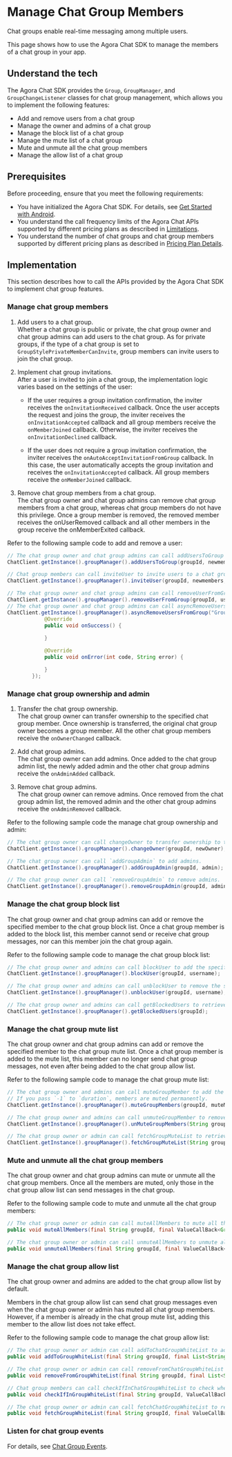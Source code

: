 # Manage Chat Group Members

Chat groups enable real-time messaging among multiple users.

This page shows how to use the Agora Chat SDK to manage the members of a chat group in your app.


## Understand the tech

The Agora Chat SDK provides the `Group`, `GroupManager`, and `GroupChangeListener` classes for chat group management, which allows you to implement the following features:

- Add and remove users from a chat group
- Manage the owner and admins of a chat group
- Manage the block list of a chat group
- Manage the mute list of a chat group
- Mute and unmute all the chat group members
- Manage the allow list of a chat group


## Prerequisites

Before proceeding, ensure that you meet the following requirements:

- You have initialized the Agora Chat SDK. For details, see [Get Started with Android](./agora_chat_get_started_android?platform=Android).
- You understand the call frequency limits of the Agora Chat APIs supported by different pricing plans as described in [Limitations](./agora_chat_limitation?platform=Android).
- You understand the number of chat groups and chat group members supported by different pricing plans as described in [Pricing Plan Details](./agora_chat_plan?platform=Android).


## Implementation

This section describes how to call the APIs provided by the Agora Chat SDK to implement chat group features.

### Manage chat group members

1. Add users to a chat group.  
Whether a chat group is public or private, the chat group owner and chat group admins can add users to the chat group. As for private groups, if the type of a chat group is set to `GroupStylePrivateMemberCanInvite`, group members can invite users to join the chat group.

2. Implement chat group invitations.   
After a user is invited to join a chat group, the implementation logic varies based on the settings of the user:

    - If the user requires a group invitation confirmation, the inviter receives the `onInvitationReceived` callback. Once the user accepts the request and joins the group, the inviter receives the `onInvitationAccepted` callback and all group members receive the `onMemberJoined` callback. Otherwise, the inviter receives the `onInvitationDeclined` callback.

    - If the user does not require a group invitation confirmation, the inviter receives the `onAutoAcceptInvitationFromGroup` callback. In this case, the user automatically accepts the group invitation and receives the `onInvitationAccepted` callback. All group members receive the `onMemberJoined` callback.

3. Remove chat group members from a chat group.  
The chat group owner and chat group admins can remove chat group members from a chat group, whereas chat group members do not have this privilege. Once a group member is removed, the removed member receives the onUserRemoved callback and all other members in the group receive the onMemberExited callback.

Refer to the following sample code to add and remove a user:

```java
// The chat group owner and chat group admins can call addUsersToGroup to add users to a chat group.
ChatClient.getInstance().groupManager().addUsersToGroup(groupId, newmembers);

// Chat group members can call inviteUser to invite users to a chat group.
ChatClient.getInstance().groupManager().inviteUser(groupId, newmembers, null);

// The chat group owner and chat group admins can call removeUserFromGroup to remove a member from a chat group.
ChatClient.getInstance().groupManager().removeUserFromGroup(groupId, username);
// The chat group owner and chat group admins can call asyncRemoveUsersFromGroup to remove members from a chat group.
ChatClient.getInstance().groupManager().asyncRemoveUsersFromGroup("GroupId", userList, new CallBack() {
            @Override
            public void onSuccess() {
                
            }

            @Override
            public void onError(int code, String error) {

            }
        });
```

### Manage chat group ownership and admin

1. Transfer the chat group ownership.  
The chat group owner can transfer ownership to the specified chat group member. Once ownership is transferred, the original chat group owner becomes a group member. All the other chat group members receive the `onOwnerChanged` callback.

2. Add chat group admins.  
The chat group owner can add admins. Once added to the chat group admin list, the newly added admin and the other chat group admins receive the `onAdminAdded` callback.

3. Remove chat group admins.  
The chat group owner can remove admins. Once removed from the chat group admin list, the removed admin and the other chat group admins receive the `onAdminRemoved` callback.

Refer to the following sample code the manage chat group ownership and admin:

```java
// The chat group owner can call changeOwner to transfer ownership to the specified chat group member.
ChatClient.getInstance().groupManager().changeOwner(groupId, newOwner);

// The chat group owner can call `addGroupAdmin` to add admins.
ChatClient.getInstance().groupManager().addGroupAdmin(groupId, admin);

// The chat group owner can call `removeGroupAdmin` to remove admins.
ChatClient.getInstance().groupManager().removeGroupAdmin(groupId, admin);
```


### Manage the chat group block list

The chat group owner and chat group admins can add or remove the specified member to the chat group block list. Once a chat group member is added to the block list, this member cannot send or receive chat group messages, nor can this member join the chat group again.

Refer to the following sample code to manage the chat group block list:

```java
// The chat group owner and admins can call blockUser to add the specified member to the chat group block list.
ChatClient.getInstance().groupManager().blockUser(groupId, username);

// The chat group owner and admins can call unblockUser to remove the specified member from the chat group block list.
ChatClient.getInstance().groupManager().unblockUser(groupId, username);

// The chat group owner and admins can call getBlockedUsers to retrieve the chat group block list.
ChatClient.getInstance().groupManager().getBlockedUsers(groupId);
```


### Manage the chat group mute list

The chat group owner and chat group admins can add or remove the specified member to the chat group mute list. Once a chat group member is added to the mute list, this member can no longer send chat group messages, not even after being added to the chat group allow list.

Refer to the following sample code to manage the chat group mute list:

```java
// The chat group owner and admins can call muteGroupMember to add the specified member to the chat group mute list. The muted member and all the other chat group admins or owner receive the onMuteListAdded callback. 
// If you pass `-1` to `duration`, members are muted permanently.
ChatClient.getInstance().groupManager().muteGroupMembers(groupId, muteMembers, duration);

// The chat group owner and admins can call unmuteGroupMember to remove the specified user from the chat group mute list. The unmuted member and all the other chat group admins or owner receive the onMuteListRemoved callback.
ChatClient.getInstance().groupManager().unMuteGroupMembers(String groupId, List<String> members);

// The chat group owner or admin can call fetchGroupMuteList to retrieve the chat group mute list.
ChatClient.getInstance().groupManager().fetchGroupMuteList(String groupId, int pageNum, int pageSize);
```


### Mute and unmute all the chat group members

The chat group owner and chat group admins can mute or unmute all the chat group members. Once all the members are muted, only those in the chat group allow list can send messages in the chat group.

Refer to the following sample code to mute and unmute all the chat group members:

```java
// The chat group owner or admin can call muteAllMembers to mute all the chat group members. Once all the members are muted, these members receive the onAllMemberMuteStateChanged callback.
public void muteAllMembers(final String groupId, final ValueCallBack<Group> callBack);

// The chat group owner or admin can call unmuteAllMembers to unmute all the chat group members. Once all the members are unmuted, these members receive the onAllMemberMuteStateChanged callback.
public void unmuteAllMembers(final String groupId, final ValueCallBack<Group> callBack);
```


### Manage the chat group allow list

The chat group owner and admins are added to the chat group allow list by default.

Members in the chat group allow list can send chat group messages even when the chat group owner or admin has muted all chat group members. However, if a member is already in the chat group mute list, adding this member to the allow list does not take effect.

Refer to the following sample code to manage the chat group allow list:

```java
// The chat group owner or admin can call addToChatGroupWhiteList to add the specified member to the chat group allow list. Once the member is added, all the other chat group admins or owner receive the onWhiteListAdded callback.
public void addToGroupWhiteList(final String groupId, final List<String> members, final CallBack callBack);

// The chat group owner or admin can call removeFromChatGroupWhiteList to remove the specified member from the chat group list. Once the member is removed, all the other chat group admins or owner receive the onWhiteListRemoved callback.
public void removeFromGroupWhiteList(final String groupId, final List<String> members, final CallBack callBack);

// Chat group members can call checkIfInChatGroupWhiteList to check whether they are in the chat group allow list.
public void checkIfInGroupWhiteList(final String groupId, ValueCallBack<Boolean> callBack);

// The chat group owner or admin can call fetchChatGroupWhiteList to retrieve the chat group allow list.
public void fetchGroupWhiteList(final String groupId, final ValueCallBack<List<String>> callBack);
```

### Listen for chat group events

For details, see [Chat Group Events](./agora_chat_group_android?platform=Android#listen-for-chat-group-events).